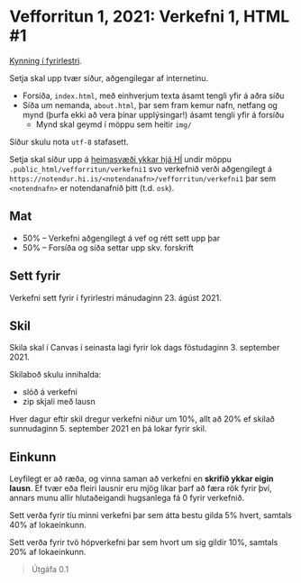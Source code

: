 
# Vefforritun 1, 2021: Verkefni 1, HTML #1

[Kynning í fyrirlestri](https://youtu.be/8VHvlMpGEu4?t=2119).

Setja skal upp tvær síður, aðgengilegar af internetinu.

* Forsíða, `index.html`, með einhverjum texta ásamt tengli yfir á aðra síðu
* Síða um nemanda, `about.html`, þar sem fram kemur nafn, netfang og mynd (þurfa ekki að vera þínar upplýsingar!) ásamt tengli yfir á forsíðu
  * Mynd skal geymd í möppu sem heitir `img/`

Síður skulu nota `utf-8` stafasett.

Setja skal síður upp á [heimasvæði ykkar hjá HÍ](https://uts.hi.is/node/155) undir möppu `.public_html/vefforritun/verkefni1` svo verkefnið verði aðgengilegt á `https://notendur.hi.is/<notendanafn>/vefforritun/verkefni1` þar sem `<notendnafn>` er notendanafnið þitt (t.d. `osk`).

## Mat

* 50% – Verkefni aðgengilegt á vef og rétt sett upp þar
* 50% – Forsíða og síða settar upp skv. forskrift

## Sett fyrir

Verkefni sett fyrir í fyrirlestri mánudaginn 23. ágúst 2021.

## Skil

Skila skal í Canvas í seinasta lagi fyrir lok dags föstudaginn 3. september 2021.

Skilaboð skulu innihalda:

* slóð á verkefni
* zip skjali með lausn

Hver dagur eftir skil dregur verkefni niður um 10%, allt að 20% ef skilað sunnudaginn 5. september 2021 en þá lokar fyrir skil.

## Einkunn

Leyfilegt er að ræða, og vinna saman að verkefni en **skrifið ykkar eigin lausn**. Ef tvær eða fleiri lausnir eru mjög líkar þarf að færa rök fyrir því, annars munu allir hlutaðeigandi hugsanlega fá 0 fyrir verkefnið.

Sett verða fyrir tíu minni verkefni þar sem átta bestu gilda 5% hvert, samtals 40% af lokaeinkunn.

Sett verða fyrir tvö hópverkefni þar sem hvort um sig gildir 10%, samtals 20% af lokaeinkunn.

> Útgáfa 0.1
